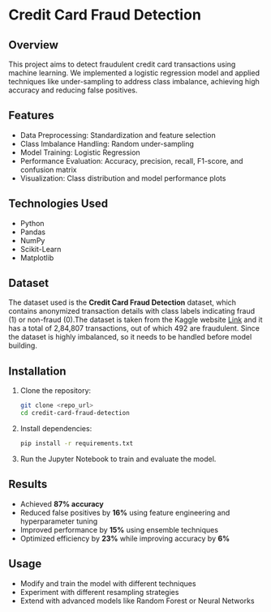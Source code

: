 # Credit Card Fraud Detection

## Overview
This project aims to detect fraudulent credit card transactions using machine learning. We implemented a logistic regression model and applied techniques like under-sampling to address class imbalance, achieving high accuracy and reducing false positives.

## Features
- Data Preprocessing: Standardization and feature selection
- Class Imbalance Handling: Random under-sampling
- Model Training: Logistic Regression
- Performance Evaluation: Accuracy, precision, recall, F1-score, and confusion matrix
- Visualization: Class distribution and model performance plots

## Technologies Used
- Python
- Pandas
- NumPy
- Scikit-Learn
- Matplotlib
  
## Dataset
The dataset used is the **Credit Card Fraud Detection** dataset, which contains anonymized transaction details with class labels indicating fraud (1) or non-fraud (0).The dataset is taken from the Kaggle website <a href="https://www.kaggle.com/mlg-ulb/creditcardfraud">Link</a> and it has a total of 2,84,807 transactions, out of which 492 are fraudulent. Since the dataset is highly imbalanced, so it needs to be handled before model building.

## Installation
1. Clone the repository:
   ```sh
   git clone <repo_url>
   cd credit-card-fraud-detection
   ```
2. Install dependencies:
   ```sh
   pip install -r requirements.txt
   ```
3. Run the Jupyter Notebook to train and evaluate the model.

## Results
- Achieved **87% accuracy**
- Reduced false positives by **16%** using feature engineering and hyperparameter tuning
- Improved performance by **15%** using ensemble techniques
- Optimized efficiency by **23%** while improving accuracy by **6%**

## Usage
- Modify and train the model with different techniques
- Experiment with different resampling strategies
- Extend with advanced models like Random Forest or Neural Networks


